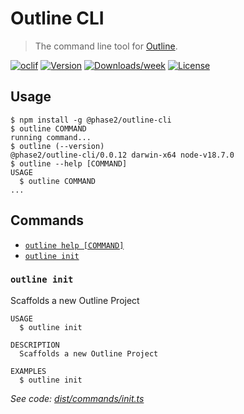 Outline CLI
=================

> The command line tool for [Outline](https://github.com/phase2/outline).

[![oclif](https://img.shields.io/badge/cli-oclif-brightgreen.svg)](https://oclif.io)
[![Version](https://img.shields.io/npm/v/@phase2/outline-cli.svg)](https://npmjs.org/package/@phase2/outline-cli)
[![Downloads/week](https://img.shields.io/npm/dw/@phase2/outline-cli.svg)](https://npmjs.org/package/@phase2/outline-cli)
[![License](https://img.shields.io/npm/l/@phase2/outline-cli.svg)](https://github.com/phase2/outline/blob/next/packages/outline-cli/package.json)

## Usage

```sh-session
$ npm install -g @phase2/outline-cli
$ outline COMMAND
running command...
$ outline (--version)
@phase2/outline-cli/0.0.12 darwin-x64 node-v18.7.0
$ outline --help [COMMAND]
USAGE
  $ outline COMMAND
...
```
## Commands

* [`outline help [COMMAND]`](#outline-help-command)
* [`outline init`](#outline-init)

### `outline init`

Scaffolds a new Outline Project

```
USAGE
  $ outline init

DESCRIPTION
  Scaffolds a new Outline Project

EXAMPLES
  $ outline init
```

_See code: [dist/commands/init.ts](https://github.com/phase2/outline/blob/v0.0.7/dist/commands/init.ts)_
